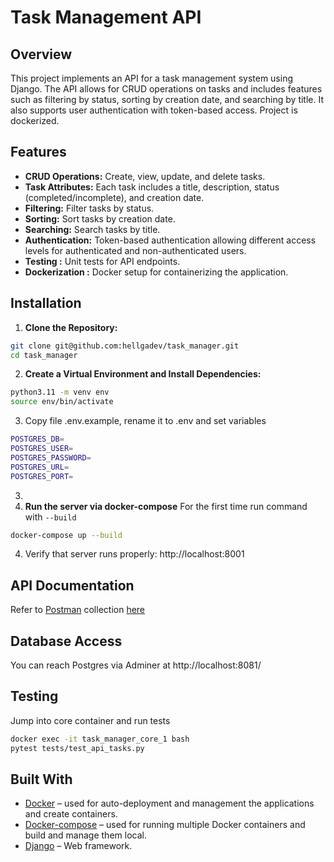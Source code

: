 # Task Management API

## Overview

This project implements an API for a task management system using Django.
The API allows for CRUD operations on tasks and includes features such as filtering by status, sorting by creation date,
and searching by title.
It also supports user authentication with token-based access.
Project is dockerized.

## Features

- **CRUD Operations:** Create, view, update, and delete tasks.
- **Task Attributes:** Each task includes a title, description, status (completed/incomplete), and creation date.
- **Filtering:** Filter tasks by status.
- **Sorting:** Sort tasks by creation date.
- **Searching:** Search tasks by title.
- **Authentication:** Token-based authentication allowing different access levels for authenticated and
  non-authenticated users.
- **Testing :** Unit tests for API endpoints.
- **Dockerization :** Docker setup for containerizing the application.

## Installation

1. **Clone the Repository:**

```bash
git clone git@github.com:hellgadev/task_manager.git
cd task_manager
```

2. **Create a Virtual Environment and Install Dependencies:**

```bash
python3.11 -m venv env
source env/bin/activate
```
3. Copy file .env.example, rename it to .env and set variables
```bash
POSTGRES_DB=
POSTGRES_USER=
POSTGRES_PASSWORD=
POSTGRES_URL=
POSTGRES_PORT=
```
3. 
4. **Run the server via docker-compose**
   For the first time run command with ``--build``

```bash
docker-compose up --build
```
4. Verify that server runs properly:
http://localhost:8001

## API Documentation

Refer to [Postman](https://www.postman.com/) collection [here](postman/Task_manager.postman_collection.json)

## Database Access
You can reach Postgres via Adminer at http://localhost:8081/

## Testing

Jump into core container and run tests

```bash
docker exec -it task_manager_core_1 bash
pytest tests/test_api_tasks.py
```

## Built With

* [Docker](https://docs.docker.com/install/) – used for auto-deployment and 
  management the applications and create containers.
* [Docker-compose](https://docs.docker.com/compose/install/) – used for running 
  multiple Docker containers and build and manage them local.
* [Django](https://www.djangoproject.com/) – Web framework.
